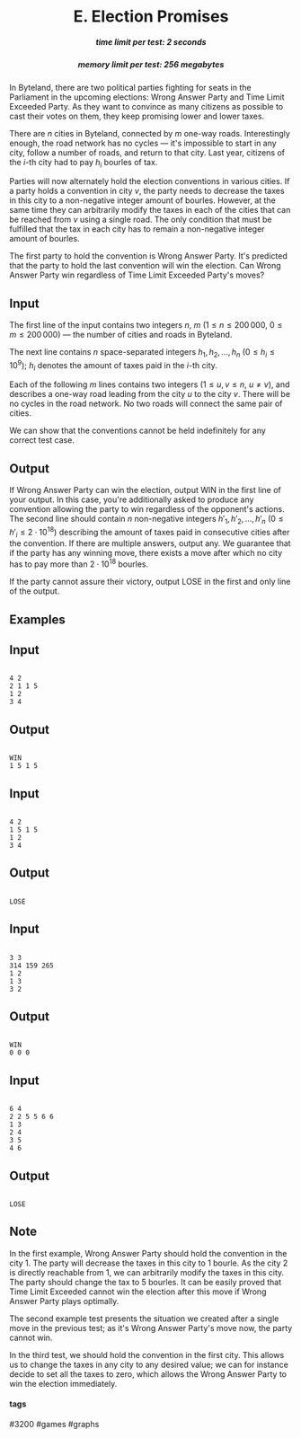 <h1 style='text-align: center;'> E. Election Promises</h1>

<h5 style='text-align: center;'>time limit per test: 2 seconds</h5>
<h5 style='text-align: center;'>memory limit per test: 256 megabytes</h5>

In Byteland, there are two political parties fighting for seats in the Parliament in the upcoming elections: Wrong Answer Party and Time Limit Exceeded Party. As they want to convince as many citizens as possible to cast their votes on them, they keep promising lower and lower taxes.

There are $n$ cities in Byteland, connected by $m$ one-way roads. Interestingly enough, the road network has no cycles — it's impossible to start in any city, follow a number of roads, and return to that city. Last year, citizens of the $i$-th city had to pay $h_i$ bourles of tax.

Parties will now alternately hold the election conventions in various cities. If a party holds a convention in city $v$, the party needs to decrease the taxes in this city to a non-negative integer amount of bourles. However, at the same time they can arbitrarily modify the taxes in each of the cities that can be reached from $v$ using a single road. The only condition that must be fulfilled that the tax in each city has to remain a non-negative integer amount of bourles.

The first party to hold the convention is Wrong Answer Party. It's predicted that the party to hold the last convention will win the election. Can Wrong Answer Party win regardless of Time Limit Exceeded Party's moves?

## Input

The first line of the input contains two integers $n$, $m$ ($1 \leq n \leq 200\,000$, $0 \leq m \leq 200\,000$) — the number of cities and roads in Byteland.

The next line contains $n$ space-separated integers $h_1, h_2, \dots, h_n$ ($0 \leq h_i \leq 10^9$); $h_i$ denotes the amount of taxes paid in the $i$-th city.

Each of the following $m$ lines contains two integers ($1 \leq u, v \leq n$, $u \neq v$), and describes a one-way road leading from the city $u$ to the city $v$. There will be no cycles in the road network. No two roads will connect the same pair of cities.

We can show that the conventions cannot be held indefinitely for any correct test case.

## Output

If Wrong Answer Party can win the election, output WIN in the first line of your output. In this case, you're additionally asked to produce any convention allowing the party to win regardless of the opponent's actions. The second line should contain $n$ non-negative integers $h'_1, h'_2, \dots, h'_n$ ($0 \leq h'_i \leq 2 \cdot 10^{18}$) describing the amount of taxes paid in consecutive cities after the convention. If there are multiple answers, output any. We guarantee that if the party has any winning move, there exists a move after which no city has to pay more than $2 \cdot 10^{18}$ bourles.

If the party cannot assure their victory, output LOSE in the first and only line of the output.

## Examples

## Input


```

4 2
2 1 1 5
1 2
3 4

```
## Output


```

WIN
1 5 1 5 

```
## Input


```

4 2
1 5 1 5
1 2
3 4

```
## Output


```

LOSE

```
## Input


```

3 3
314 159 265
1 2
1 3
3 2

```
## Output


```

WIN
0 0 0 

```
## Input


```

6 4
2 2 5 5 6 6
1 3
2 4
3 5
4 6

```
## Output


```

LOSE

```
## Note

In the first example, Wrong Answer Party should hold the convention in the city $1$. The party will decrease the taxes in this city to $1$ bourle. As the city $2$ is directly reachable from $1$, we can arbitrarily modify the taxes in this city. The party should change the tax to $5$ bourles. It can be easily proved that Time Limit Exceeded cannot win the election after this move if Wrong Answer Party plays optimally.

The second example test presents the situation we created after a single move in the previous test; as it's Wrong Answer Party's move now, the party cannot win.

In the third test, we should hold the convention in the first city. This allows us to change the taxes in any city to any desired value; we can for instance decide to set all the taxes to zero, which allows the Wrong Answer Party to win the election immediately.



#### tags 

#3200 #games #graphs 